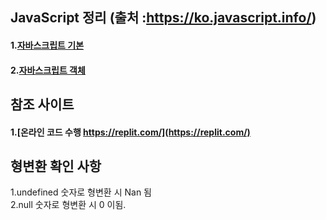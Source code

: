## JavaScript 정리 (출처 :https://ko.javascript.info/)
#### 1.[자바스크립트 기본](./documnet/javascript_basic.md) 
#### 2.[자바스크립트 객체](./documnet/javascript_object.md) 


## 참조 사이트
#### 1.[온라인 코드 수행 https://replit.com/](https://replit.com/) 


## 형변환 확인 사항 
1.undefined 숫자로 형변환 시 Nan 됨  
2.null 숫자로 형변환 시 0 이됨.
